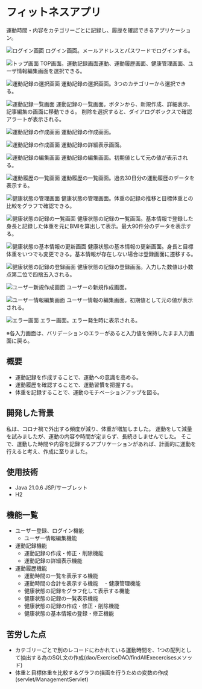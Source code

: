 # フィットネスアプリ

運動時間・内容をカテゴリーごとに記録し、履歴を確認できるアプリケーション。

![ログイン画面](image/login.png)
ログイン画面。メールアドレスとパスワードでログインする。

![トップ画面](image/top.png)
TOP画面。運動記録画面運動、運動履歴画面、健康管理画面、ユーザ情報編集画面を選択できる。

![運動記録の選択画面](image/select.png)
運動記録の選択画面。3つのカテゴリーから選択できる。

![運動記録一覧画面](image/exercise.png)
運動記録の一覧画面。ボタンから、新規作成、詳細表示、記事編集の画面に移動できる。
削除を選択すると、ダイアログボックスで確認アラートが表示される。

![運動記録の作成画面](image/exercise_create.png)
運動記録の作成画面。

![運動記録の作成画面](image/exercise_confirm.png)
運動記録の詳細表示画面。

![運動記録の編集画面](image/exercise_update.png)
運動記録の編集画面。初期値として元の値が表示される。

![運動履歴の一覧画面](image/history.png)
運動履歴の一覧画面。過去30日分の運動履歴のデータを表示する。

![健康状態の管理画面](image/management.png)
健康状態の管理画面。体重の記録の推移と目標体重との比較をグラフで確認できる。

![健康状態の記録の一覧画面](image/health.png)
健康状態の記録の一覧画面。基本情報で登録した身長と記録した体重を元にBMIを算出して表示。最大90件分のデータを表示する。

![健康状態の基本情報の更新画面](image/information_update.png)
健康状態の基本情報の更新画面。身長と目標体重をいつでも変更できる。基本情報が存在しない場合は登録画面に遷移する。

![健康状態の記録の登録画面](image/health_register.png)
健康状態の記録の登録画面。入力した数値は小数点第二位で四捨五入される。

![ユーザー新規作成画面](image/user_create.png)
ユーザーの新規作成画面。

![ユーザー情報編集画面](image/user_update.png)
ユーザー情報の編集画面。初期値として元の値が表示される。

![エラー画面](image/error.png)
エラー画面。エラー発生時に表示される。

※各入力画面は、バリデーションのエラーがあると入力値を保持したまま入力画面に戻る。

## 概要

  - 運動記録を作成することで、運動への意識を高める。
  - 運動履歴を確認することで、運動習慣を把握する。
  - 体重を記録することで、運動のモチベーションアップを図る。

## 開発した背景

私は、コロナ禍で外出する頻度が減り、体重が増加しました。
運動をして減量を試みましたが、運動の内容や時間が定まらず、長続きしませんでした。
そこで、運動した時間や内容を記録するアプリケーションがあれば、計画的に運動を行えると考え、作成に至りました。

## 使用技術

  - Java 21.0.6 JSP/サーブレット
  - H2

## 機能一覧

  - ユーザー登録、ログイン機能
    - ユーザー情報編集機能
  - 運動記録機能
    - 運動記録の作成・修正・削除機能
    - 運動記録の詳細表示機能
  - 運動履歴機能
    - 運動時間の一覧を表示する機能
    - 運動時間の合計を表示する機能
　- 健康管理機能
    - 健康状態の記録をグラフ化して表示する機能
    - 健康状態の記録の一覧表示機能
    - 健康状態の記録の作成・修正・削除機能
    - 健康状態の基本情報の登録・修正機能
　
## 苦労した点

  - カテゴリーごとで別のレコードにわかれている運動時間を、1つの配列として抽出する為のSQL文の作成(dao/ExerciseDAO/findAllExecercisesメソッド)
  - 体重と目標体重を比較するグラフの描画を行うための変数の作成(servlet/ManagementServlet)
